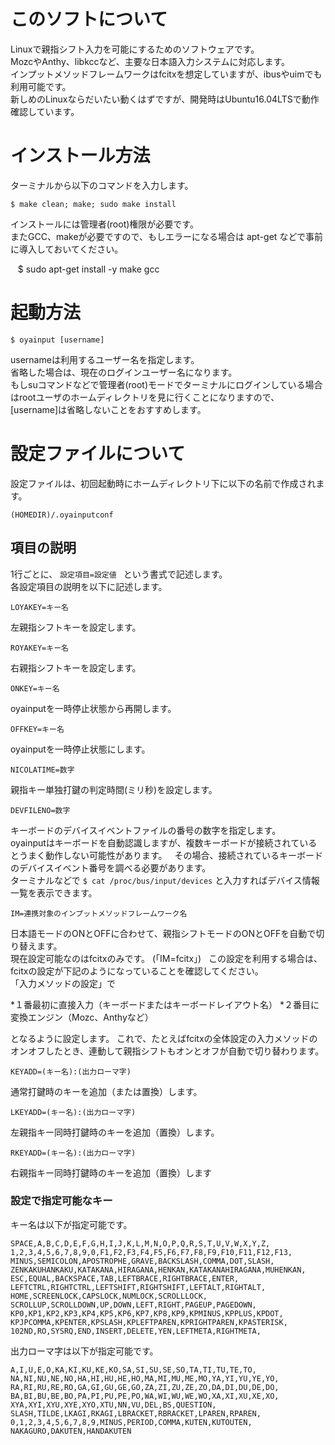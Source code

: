 # このソフトについて

Linuxで親指シフト入力を可能にするためのソフトウェアです。  
MozcやAnthy、libkccなど、主要な日本語入力システムに対応します。  
インプットメソッドフレームワークはfcitxを想定していますが、ibusやuimでも利用可能です。  
新しめのLinuxならだいたい動くはずですが、開発時はUbuntu16.04LTSで動作確認しています。
  
# インストール方法
  
ターミナルから以下のコマンドを入力します。

    $ make clean; make; sudo make install

インストールには管理者(root)権限が必要です。  
またGCC、makeが必要ですので、もしエラーになる場合は apt-get などで事前に導入しておいてください。

    $ sudo apt-get install -y make gcc


# 起動方法

    $ oyainput [username]

usernameは利用するユーザー名を指定します。  
省略した場合は、現在のログインユーザー名になります。  
もしsuコマンドなどで管理者(root)モードでターミナルにログインしている場合はrootユーザのホームディレクトリを見に行くことになりますので、[username]は省略しないことをおすすめします。


# 設定ファイルについて
設定ファイルは、初回起動時にホームディレクトリ下に以下の名前で作成されます。

    (HOMEDIR)/.oyainputconf

## 項目の説明 

1行ごとに、 `設定項目=設定値 ` という書式で記述します。  
各設定項目の説明を以下に記述します。  
 
    LOYAKEY=キー名 

左親指シフトキーを設定します。
 
    ROYAKEY=キー名 

右親指シフトキーを設定します。
 
    ONKEY=キー名 

oyainputを一時停止状態から再開します。
 
    OFFKEY=キー名 

oyainputを一時停止状態にします。
 
    NICOLATIME=数字 

親指キー単独打鍵の判定時間(ミリ秒)を設定します。
 
    DEVFILENO=数字 

キーボードのデバイスイベントファイルの番号の数字を指定します。  
oyainputはキーボードを自動認識しますが、複数キーボードが接続されているとうまく動作しない可能性があります。  
その場合、接続されているキーボードのデバイスイベント番号を調べる必要があります。  
ターミナルなどで `$ cat /proc/bus/input/devices` と入力すればデバイス情報一覧を表示できます。  

    IM=連携対象のインプットメソッドフレームワーク名 

日本語モードのONとOFFに合わせて、親指シフトモードのONとOFFを自動で切り替えます。  
現在設定可能なのはfcitxのみです。 (「IM=fcitx」)   
この設定を利用する場合は、fcitxの設定が下記のようになっていることを確認してください。  
「入力メソッドの設定」で  

*１番最初に直接入力（キーボードまたはキーボードレイアウト名） 
*２番目に変換エンジン（Mozc、Anthyなど） 

となるように設定します。 
これで、たとえばfcitxの全体設定の入力メソッドのオンオフしたとき、連動して親指シフトもオンとオフが自動で切り替わります。

    KEYADD=(キー名):(出力ローマ字) 

通常打鍵時のキーを追加（または置換）します。
 
    LKEYADD=(キー名):(出力ローマ字) 

左親指キー同時打鍵時のキーを追加（置換）します。

    RKEYADD=(キー名):(出力ローマ字) 

右親指キー同時打鍵時のキーを追加（置換）します
 

### 設定で指定可能なキー
キー名は以下が指定可能です。  

    SPACE,A,B,C,D,E,F,G,H,I,J,K,L,M,N,O,P,Q,R,S,T,U,V,W,X,Y,Z,
    1,2,3,4,5,6,7,8,9,0,F1,F2,F3,F4,F5,F6,F7,F8,F9,F10,F11,F12,F13,
    MINUS,SEMICOLON,APOSTROPHE,GRAVE,BACKSLASH,COMMA,DOT,SLASH,
    ZENKAKUHANKAKU,KATAKANA,HIRAGANA,HENKAN,KATAKANAHIRAGANA,MUHENKAN,
    ESC,EQUAL,BACKSPACE,TAB,LEFTBRACE,RIGHTBRACE,ENTER,
    LEFTCTRL,RIGHTCTRL,LEFTSHIFT,RIGHTSHIFT,LEFTALT,RIGHTALT,
    HOME,SCREENLOCK,CAPSLOCK,NUMLOCK,SCROLLLOCK,
    SCROLLUP,SCROLLDOWN,UP,DOWN,LEFT,RIGHT,PAGEUP,PAGEDOWN,
    KP0,KP1,KP2,KP3,KP4,KP5,KP6,KP7,KP8,KP9,KPMINUS,KPPLUS,KPDOT,
    KPJPCOMMA,KPENTER,KPSLASH,KPLEFTPAREN,KPRIGHTPAREN,KPASTERISK,
    102ND,RO,SYSRQ,END,INSERT,DELETE,YEN,LEFTMETA,RIGHTMETA,
 
出力ローマ字は以下が指定可能です。  

    A,I,U,E,O,KA,KI,KU,KE,KO,SA,SI,SU,SE,SO,TA,TI,TU,TE,TO,
    NA,NI,NU,NE,NO,HA,HI,HU,HE,HO,MA,MI,MU,ME,MO,YA,YI,YU,YE,YO,
    RA,RI,RU,RE,RO,GA,GI,GU,GE,GO,ZA,ZI,ZU,ZE,ZO,DA,DI,DU,DE,DO,
    BA,BI,BU,BE,BO,PA,PI,PU,PE,PO,WA,WI,WU,WE,WO,XA,XI,XU,XE,XO,
    XYA,XYI,XYU,XYE,XYO,XTU,NN,VU,DEL,BS,QUESTION,
    SLASH,TILDE,LKAGI,RKAGI,LBRACKET,RBRACKET,LPAREN,RPAREN,
    0,1,2,3,4,5,6,7,8,9,MINUS,PERIOD,COMMA,KUTEN,KUTOUTEN,
    NAKAGURO,DAKUTEN,HANDAKUTEN

